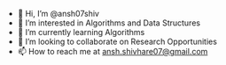 - 👋 Hi, I’m @ansh07shiv
- 👀 I’m interested in Algorithms and Data Structures
- 🌱 I’m currently learning Algorithms
- 💞️ I’m looking to collaborate on Research Opportunities
- 📫 How to reach me at ansh.shivhare07@gmail.com

<!---
ansh07shiv/ansh07shiv is a ✨ special ✨ repository because its `README.md` (this file) appears on your GitHub profile.
You can click the Preview link to take a look at your changes.
--->
